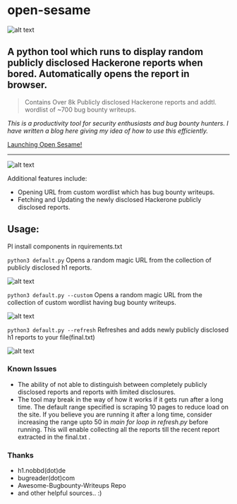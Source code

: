 # open-sesame


  ![alt text](https://github.com/humblelad/open-sesame/blob/master/images/osesame.png) 


## A python tool which runs to display random publicly disclosed Hackerone reports when bored. Automatically opens the report in browser. 

> Contains Over 8k Publicly disclosed Hackerone reports and addtl. wordlist of ~700 bug bounty writeups.

*This is a productivity tool for security enthusiasts and bug bounty hunters. I have written a blog here giving my idea of how to use this efficiently.*

[Launching Open Sesame! ](https://link.medium.com/jePsJr2Tr6)

---
![alt text](https://github.com/humblelad/open-sesame/blob/master/images/front.jpg) 

Additional features include:
  * Opening URL from custom wordlist which has bug bounty writeups.
  * Fetching and Updating the newly disclosed Hackerone publicly disclosed reports.

## Usage:
Pl install components in rquirements.txt




`python3 default.py` Opens a random magic URL from the collection of publicly disclosed h1 reports.

![alt text](https://github.com/humblelad/open-sesame/blob/master/images/default.jpg) 

`python3 default.py --custom` Opens a random magic URL from the collection of custom wordlist having bug bounty writeups.

![alt text](https://github.com/humblelad/open-sesame/blob/master/images/custom.jpg) 


`python3 default.py --refresh` Refreshes and adds newly publicly disclosed h1 reports to your file(final.txt)

![alt text](https://github.com/humblelad/open-sesame/blob/master/images/refresh.jpg) 


### Known Issues
  * The ability of not able to distinguish between completely publicly disclosed reports and reports with limited disclosures.
  * The tool may break in the way of how it works if it gets run after a long time. The default range specified is scraping 10 pages to reduce load on the site. If you believe you are running it after a long time, consider increasing the range upto 50 in *main for loop in refresh.py* before running. This will enable collecting all the reports till the recent report extracted in the final.txt .
  
 ### Thanks
  * h1.nobbd(dot)de
  * bugreader(dot)com
  * Awesome-Bugbounty-Writeups Repo
  * and other helpful sources.. :) 
  

